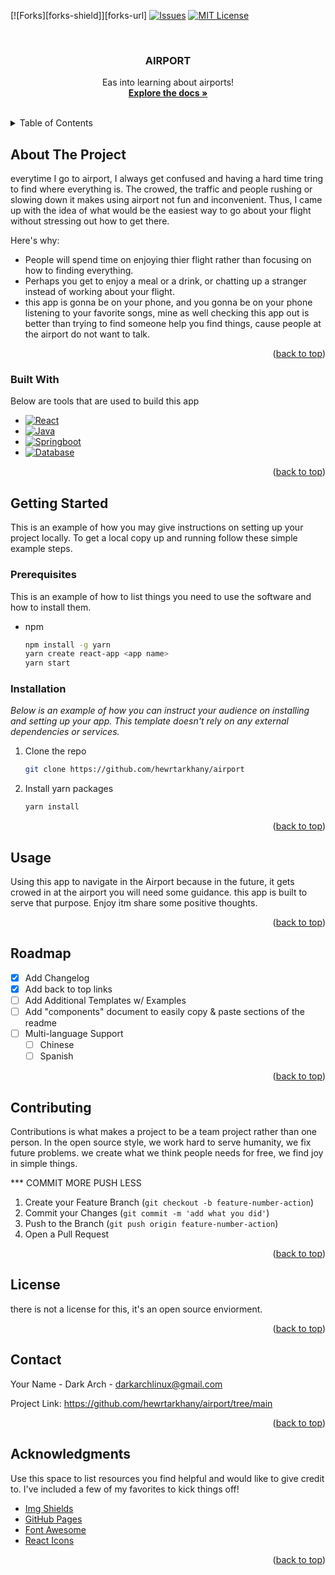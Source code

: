 <!-- coding with honor back to top link: See: https://github.com/hewrtarkhany/airport -->
<a name="readme-top"></a>
<!--
*** Thanks for checking out the Best-README-Template. If you have a suggestion
*** that would make this better, please fork the repo and create a pull request
*** Thanks again! Now go create something Awesome! :D
-->



<!-- PROJECT AIRPORT -->
<!--
*** this app is to make traveling easy especially at the airport.
*** you can use your phone, it will show where and when you need to be.
*** it in the future, i will add the stores and places for food and entertainment.
-->
[![Forks][forks-shield]][forks-url]
[![Issues][issues-shield]][issues-url]
[![MIT License][license-shield]][license-url]


<!-- PROJECT  AIRPORT -->
<br />
<div align="center">
  <a href="https://github.com/hewrtarkhany/airport">
  </a>
  <h3 align="center">AIRPORT</h3>

  <p align="center">
    Eas into learning about airports!
    <br />
    <a href="https://github.com/hewrtarkhany/airport"><strong>Explore the docs »</strong></a>
    <br />
    <br />
  </p>
</div>


<!-- TABLE OF CONTENTS -->
<details>
  <summary>Table of Contents</summary>
  <ol>
    <li>
      <a href="#about-the-project">About The Project</a>
      <ul>
        <li><a href="#built-with">Built With</a></li>
      </ul>
    </li>
    <li>
      <a href="#getting-started">Getting Started</a>
      <ul>
        <li><a href="#prerequisites">Prerequisites</a></li>
        <li><a href="#installation">Installation</a></li>
      </ul>
    </li>
    <li><a href="#usage">Usage</a></li>
    <li><a href="#roadmap">Roadmap</a></li>
    <li><a href="#contributing">Contributing</a></li>
    <li><a href="#license">License</a></li>
    <li><a href="#contact">Contact</a></li>
    <li><a href="#acknowledgments">Acknowledgments</a></li>
  </ol>
</details>



<!-- ABOUT THE PROJECT -->
## About The Project

everytime I go to airport, I always get confused and having a hard time tring to find where everything is. The crowed, the traffic and people rushing or slowing down it makes using airport not fun and inconvenient. Thus, I came up with the idea of what would be the easiest way to go about your flight without stressing out how to get there. 

Here's why:
* People will spend time on enjoying thier flight rather than focusing on how to finding everything.
* Perhaps you get to enjoy a meal or a drink, or chatting up a stranger instead of working about your flight.
* this app is gonna be on your phone, and you gonna be on your phone listening to your favorite songs, mine as well checking this app out is better than trying to find someone help you find things, cause people at the airport do not want to talk.


<p align="right">(<a href="#readme-top">back to top</a>)</p>



### Built With

Below are tools that are used to build this app

* [![React][React.js]][React-url]
* [![Java][Java.java]][Java-url]
* [![Springboot][Springboot]][Springboot-url]
* [![Database][Mysql-Mariadb]][Mysql-url]




<p align="right">(<a href="#readme-top">back to top</a>)</p>



<!-- GETTING STARTED -->
## Getting Started

This is an example of how you may give instructions on setting up your project locally.
To get a local copy up and running follow these simple example steps.

### Prerequisites

This is an example of how to list things you need to use the software and how to install them.
* npm
  ```sh
  npm install -g yarn
  yarn create react-app <app name>
  yarn start
  ```

### Installation

_Below is an example of how you can instruct your audience on installing and setting up your app. This template doesn't rely on any external dependencies or services._


1. Clone the repo
   ```sh
   git clone https://github.com/hewrtarkhany/airport
   ```
2. Install yarn packages
   ```sh
   yarn install
   ```

<p align="right">(<a href="#readme-top">back to top</a>)</p>



<!-- USAGE EXAMPLES -->
## Usage
Using this app to navigate in the Airport because in the future, it gets crowed in at the airport you will need some guidance. 
this app is built to serve that purpose. Enjoy itm share some positive thoughts.

<p align="right">(<a href="#readme-top">back to top</a>)</p>



<!-- ROADMAP -->
## Roadmap

- [x] Add Changelog
- [x] Add back to top links
- [ ] Add Additional Templates w/ Examples
- [ ] Add "components" document to easily copy & paste sections of the readme
- [ ] Multi-language Support
    - [ ] Chinese
    - [ ] Spanish

<p align="right">(<a href="#readme-top">back to top</a>)</p>


<!-- CONTRIBUTING -->
## Contributing

Contributions is what makes a project to be a team project rather than one person. In the open source style, we work hard to serve humanity, we fix future problems.
we create what we think people needs for free, we find joy in simple things. 

*** COMMIT MORE PUSH LESS
1. Create your Feature Branch (`git checkout -b feature-number-action`)
2. Commit your Changes (`git commit -m 'add what you did'`)
3. Push to the Branch (`git push origin feature-number-action`)
4. Open a Pull Request

<p align="right">(<a href="#readme-top">back to top</a>)</p>



<!-- LICENSE -->
## License
there is not a license for this, it's an open source enviorment.

<p align="right">(<a href="#readme-top">back to top</a>)</p>



<!-- CONTACT -->
## Contact

Your Name - Dark Arch - darkarchlinux@gmail.com

Project Link: https://github.com/hewrtarkhany/airport/tree/main

<p align="right">(<a href="#readme-top">back to top</a>)</p>



<!-- ACKNOWLEDGMENTS -->
## Acknowledgments

Use this space to list resources you find helpful and would like to give credit to. I've included a few of my favorites to kick things off!

* [Img Shields](https://shields.io)
* [GitHub Pages](https://pages.github.com)
* [Font Awesome](https://fontawesome.com)
* [React Icons](https://react-icons.github.io/react-icons/search)

<p align="right">(<a href="#readme-top">back to top</a>)</p>



<!-- MARKDOWN LINKS-->

[issues-shield]: https://img.shields.io/github/issues/othneildrew/Best-README-Template.svg?style=for-the-badge
[issues-url]: https://github.com/othneildrew/Best-README-Template/issues
[license-shield]: https://img.shields.io/github/license/othneildrew/Best-README-Template.svg?style=for-the-badge
[license-url]: https://github.com/othneildrew/Best-README-Template/blob/master/LICENSE.txt
[product-screenshot]: images/screenshot.png

[React.js]: https://img.shields.io/badge/React-20232A?style=for-the-badge&logo=react&logoColor=61DAFB
[React-url]: https://reactjs.org/

[Java.java]: https://img.shields.io/badge/java-backend-yellow
[Java-url]: https://java.com

[Springboot]: https://img.shields.io/badge/Spring-Boot-blue
[Springboot-url]: https://spring.io

[Mysql-Mariadb]: https://img.shields.io/badge/mysql-mariadb-orange
[Mysql-url]: https://www.mysql.com/

